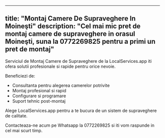 
---
title: "Montaj Camere De Supraveghere In Moineşti"
description: "Cel mai mic pret de montaj camere de supraveghere in orasul Moineşti, suna la 0772269825 pentru a primi un pret de montaj"
---


Serviciul de Montaj Camere de Supraveghere de la LocalServices.app iti ofera solutii profesionale si rapide pentru orice nevoie. 

Beneficiezi de: 
- Consultanta pentru alegerea camerelor potrivite
- Montaj profesional si rapid
- Configurare si programare
- Suport tehnic post-montaj

Alege LocalServices.app pentru a te bucura de un sistem de supraveghere de calitate. 

Contacteaza-ne acum pe Whatsapp la 0772269825 si iti vom raspunde in cel mai scurt timp.
